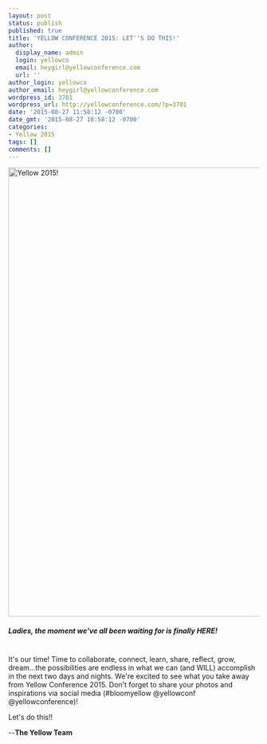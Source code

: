 ```yaml
---
layout: post
status: publish
published: true
title: 'YELLOW CONFERENCE 2015: LET''S DO THIS!'
author:
  display_name: admin
  login: yellowco
  email: heygirl@yellowconference.com
  url: ''
author_login: yellowco
author_email: heygirl@yellowconference.com
wordpress_id: 3701
wordpress_url: http://yellowconference.com/?p=3701
date: '2015-08-27 11:58:12 -0700'
date_gmt: '2015-08-27 18:58:12 -0700'
categories:
- Yellow 2015
tags: []
comments: []
---
```

<p><a href="http://yellowconference.com/wp-content/uploads/2015/08/its-happening_blog.png"><img class="aligncenter size-full wp-image-3702" src="http://yellowconference.com/wp-content/uploads/2015/08/its-happening_blog.png" alt="Yellow 2015!" width="700" height="900" /></a></p>
<h5>Ladies, the moment we've all been waiting for is finally HERE!</h5><br />
It's our time! Time to collaborate, connect, learn, share, reflect, grow, dream...the possibilities are endless in what we can (and WILL) accomplish in the next two days and nights. We're excited to see what you take away from Yellow Conference 2015. Don't forget to share your photos and inspirations via social media (#bloomyellow @yellowconf @yellowconference)!</p>
<p>Let's do this!!</p>
<p>--<strong>The Yellow Team</strong></p>
